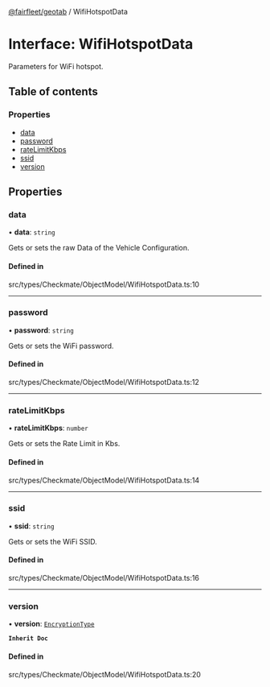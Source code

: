 [@fairfleet/geotab](../README.md) / WifiHotspotData

# Interface: WifiHotspotData

Parameters for WiFi hotspot.

## Table of contents

### Properties

- [data](WifiHotspotData.md#data)
- [password](WifiHotspotData.md#password)
- [rateLimitKbps](WifiHotspotData.md#ratelimitkbps)
- [ssid](WifiHotspotData.md#ssid)
- [version](WifiHotspotData.md#version)

## Properties

### data

• **data**: `string`

Gets or sets the raw Data of the Vehicle Configuration.

#### Defined in

src/types/Checkmate/ObjectModel/WifiHotspotData.ts:10

___

### password

• **password**: `string`

Gets or sets the WiFi password.

#### Defined in

src/types/Checkmate/ObjectModel/WifiHotspotData.ts:12

___

### rateLimitKbps

• **rateLimitKbps**: `number`

Gets or sets the Rate Limit in Kbs.

#### Defined in

src/types/Checkmate/ObjectModel/WifiHotspotData.ts:14

___

### ssid

• **ssid**: `string`

Gets or sets the WiFi SSID.

#### Defined in

src/types/Checkmate/ObjectModel/WifiHotspotData.ts:16

___

### version

• **version**: [`EncryptionType`](../README.md#encryptiontype)

**`Inherit Doc`**

#### Defined in

src/types/Checkmate/ObjectModel/WifiHotspotData.ts:20
